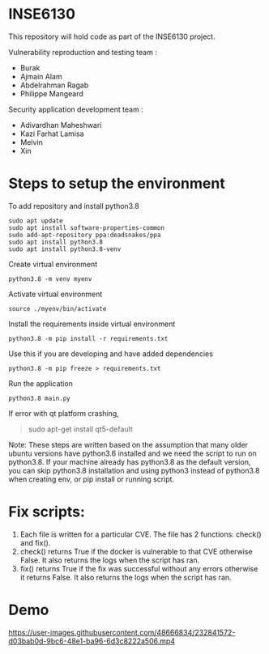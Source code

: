 # INSE6130
This repository will hold code as part of the INSE6130 project.

Vulnerability reproduction and testing team :
- Burak 
- Ajmain Alam 
- Abdelrahman Ragab 
- Philippe Mangeard 

Security application development team : 
- Adivardhan Maheshwari 
- Kazi Farhat Lamisa
- Melvin
- Xin

# Steps to setup the environment

To add repository and install python3.8
```
sudo apt update
sudo apt install software-properties-common
sudo add-apt-repository ppa:deadsnakes/ppa
sudo apt install python3.8
sudo apt install python3.8-venv
```
Create virtual environment
```
python3.8 -m venv myenv
```
Activate virtual environment
```
source ./myenv/bin/activate
```
Install the requirements inside virtual environment
```
python3.8 -m pip install -r requirements.txt 
```
Use this if you are developing and have added dependencies
```
python3.8 -m pip freeze > requirements.txt
```
Run the application
```
python3.8 main.py
```
If error with qt platform crashing,
> sudo apt-get install qt5-default

Note:
These steps are written based on the assumption that many older ubuntu versions have python3.6 installed and we need the script to run on python3.8. If your machine already has python3.8 as the default version, you can skip python3.8 installation and using python3 instead of python3.8 when creating env, or pip install or running script.

# Fix scripts:
1. Each file is written for a particular CVE. The file has 2 functions: check() and fix(). 
2. check() returns True if the docker is vulnerable to that CVE otherwise False. It also returns the logs when the script has ran.
3. fix() returns True if the fix was successful without any errors otherwise it returns False. It also returns the logs when the script has ran.

# Demo
https://user-images.githubusercontent.com/48666834/232841572-d03bab0d-9bc6-48e1-ba96-6d3c8222a506.mp4




